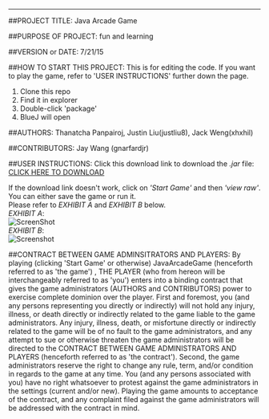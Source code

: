 ------------------------------------------------------------------------

##PROJECT TITLE: 
Java Arcade Game

##PURPOSE OF PROJECT: 
fun and learning

##VERSION or DATE: 
7/21/15

##HOW TO START THIS PROJECT: 
This is for editing the code. If you want to play the game, refer to 'USER INSTRUCTIONS' further down the page.
<ol>
<li>Clone this repo</li>
<li>Find it in explorer</li>
<li>Double-click 'package'</li>
<li>BlueJ will open</li>
</ol>

##AUTHORS: 
Thanatcha Panpairoj, Justin Liu(justliu8), Jack Weng(xhxhil)

##CONTRIBUTORS:
Jay Wang (gnarfardjr)

##USER INSTRUCTIONS: 
Click this download link to download the *.jar* file: [CLICK HERE TO DOWNLOAD](StartGame.jar?raw=true)

If the download link doesn't work, click on *'Start Game'* and then *'view raw'*. You can either save the game or run it.
<br>
Please refer to *EXHIBIT A* and *EXHIBIT B* below.
<br>
*EXHIBIT A*:
<br>
![ScreenShot](http://imgur.com/HAqCg6a.png)
<br>
*EXHIBIT B*:
<br>
![Screenshot](http://imgur.com/1CzbUdz.png)


##CONTRACT BETWEEN GAME ADMINSITRATORS AND PLAYERS:
By playing (clicking 'Start Game' or otherwise) JavaArcadeGame (henceforth referred to as 'the game') , THE PLAYER (who from hereon will be interchangeably referred to as 'you') enters into a binding contract that gives the game administrators (AUTHORS and CONTRIBUTORS) power to exercise complete dominion over the player. First and foremost, you (and any persons representing you directly or indirectly) will not hold any injury, illness, or death directly or indirectly related to the game liable to the game administrators. Any injury, illness, death, or misfortune directly or indirectly related to the game will be of no fault to the game administrators, and any attempt to sue or otherwise threaten the game administrators will be directed to the CONTRACT BETWEEN GAME ADMINISTRATORS AND PLAYERS (henceforth referred to as 'the contract'). Second, the game administrators reserve the right to change any rule, term, and/or condition in regards to the game at any time. You (and any persons associated with you) have no right whatsoever to protest against the game administrators in the settings (current and/or new). Playing the game amounts to acceptance of the contract, and any complaint filed against the game administrators will be addressed with the contract in mind.
